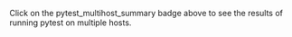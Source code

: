 Click on the pytest_multihost_summary badge above to see the results of running pytest on multiple hosts.
